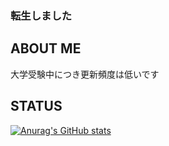 ### 転生しました

## ABOUT ME
大学受験中につき更新頻度は低いです


## STATUS


[![Anurag's GitHub stats](https://github-readme-stats.vercel.app/api?username=Ray-Main&show_icons=true&theme=radical
)](https://github.com/anuraghazra/github-readme-stats)
